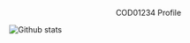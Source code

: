 <p align="center" size=10>COD01234 Profile</p>


![Github stats](https://github-readme-stats.vercel.app/api?username=cod01234&theme=highcontrast&show_icons=true&count_private=true)
